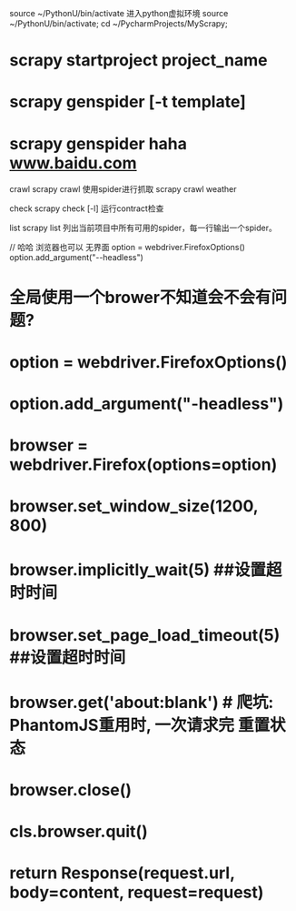 source ~/PythonU/bin/activate  进入python虚拟环境
source ~/PythonU/bin/activate; cd ~/PycharmProjects/MyScrapy;

#   scrapy startproject project_name
#   scrapy genspider [-t template] <name> <domain>
#   scrapy genspider haha www.baidu.com

crawl
scrapy crawl <spider>
使用spider进行抓取
scrapy crawl weather

check
scrapy check [-l] <spider>
运行contract检查

list
scrapy list
列出当前项目中所有可用的spider，每一行输出一个spider。

// 哈哈 浏览器也可以 无界面
option = webdriver.FirefoxOptions()
option.add_argument("--headless")



# 全局使用一个brower不知道会不会有问题?
# option = webdriver.FirefoxOptions()
# option.add_argument("-headless")
# browser = webdriver.Firefox(options=option)
# browser.set_window_size(1200, 800)
# browser.implicitly_wait(5)  ##设置超时时间
# browser.set_page_load_timeout(5)  ##设置超时时间



# browser.get('about:blank')  # 爬坑: PhantomJS重用时, 一次请求完 重置状态
# browser.close()
# cls.browser.quit()
# return Response(request.url, body=content, request=request)